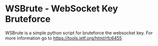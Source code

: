 # WSBrute - WebSocket Key Bruteforce
WSBrute is a simple python script for bruteforce the websocket key. For more information go to https://tools.ietf.org/html/rfc6455
